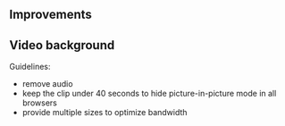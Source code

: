 ## Improvements

## Video background

Guidelines:

- remove audio
- keep the clip under 40 seconds to hide picture-in-picture mode in all browsers
- provide multiple sizes to optimize bandwidth
